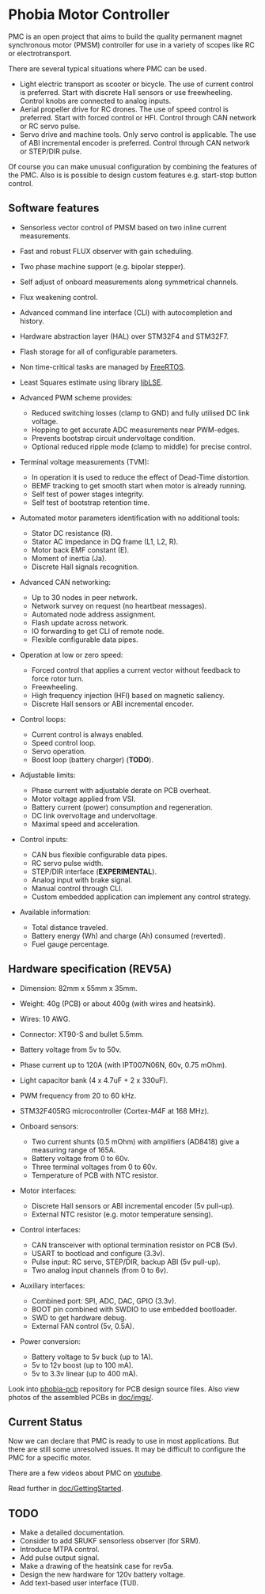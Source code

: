 # Phobia Motor Controller

PMC is an open project that aims to build the quality permanent magnet
synchronous motor (PMSM) controller for use in a variety of scopes like RC or
electrotransport.

There are several typical situations where PMC can be used.

* Light electric transport as scooter or bicycle. The use of current control is
  preferred. Start with discrete Hall sensors or use freewheeling. Control knobs
  are connected to analog inputs.
* Aerial propeller drive for RC drones. The use of speed control is preferred.
  Start with forced control or HFI. Control through CAN network or RC servo
  pulse.
* Servo drive and machine tools. Only servo control is applicable. The use of
  ABI incremental encoder is preferred. Control through CAN network or STEP/DIR
  pulse.

Of course you can make unusual configuration by combining the features of the
PMC. Also is is possible to design custom features e.g. start-stop button
control.

## Software features

* Sensorless vector control of PMSM based on two inline current measurements.
* Fast and robust FLUX observer with gain scheduling.
* Two phase machine support (e.g. bipolar stepper).
* Self adjust of onboard measurements along symmetrical channels.
* Flux weakening control.
* Advanced command line interface (CLI) with autocompletion and history.
* Hardware abstraction layer (HAL) over STM32F4 and STM32F7.
* Flash storage for all of configurable parameters.

* Non time-critical tasks are managed by [FreeRTOS](http://www.freertos.org/).
* Least Squares estimate using library [libLSE](https://sourceforge.net/projects/liblse/).

* Advanced PWM scheme provides:
	* Reduced switching losses (clamp to GND) and fully utilised DC link voltage.
	* Hopping to get accurate ADC measurements near PWM-edges.
	* Prevents bootstrap circuit undervoltage condition.
	* Optional reduced ripple mode (clamp to middle) for precise control.

* Terminal voltage measurements (TVM):
	* In operation it is used to reduce the effect of Dead-Time distortion.
	* BEMF tracking to get smooth start when motor is already running.
	* Self test of power stages integrity.
	* Self test of bootstrap retention time.

* Automated motor parameters identification with no additional tools:
	* Stator DC resistance (R).
	* Stator AC impedance in DQ frame (L1, L2, R).
	* Motor back EMF constant (E).
	* Moment of inertia (Ja).
	* Discrete Hall signals recognition.

* Advanced CAN networking:
	* Up to 30 nodes in peer network.
	* Network survey on request (no heartbeat messages).
	* Automated node address assignment.
	* Flash update across network.
	* IO forwarding to get CLI of remote node.
	* Flexible configurable data pipes.

* Operation at low or zero speed:
	* Forced control that applies a current vector without feedback to
	  force rotor turn.
	* Freewheeling.
	* High frequency injection (HFI) based on magnetic saliency.
	* Discrete Hall sensors or ABI incremental encoder.

* Control loops:
	* Current control is always enabled.
	* Speed control loop.
	* Servo operation.
	* Boost loop (battery charger) (**TODO**).

* Adjustable limits:
	* Phase current with adjustable derate on PCB overheat.
	* Motor voltage applied from VSI.
	* Battery current (power) consumption and regeneration.
	* DC link overvoltage and undervoltage.
	* Maximal speed and acceleration.

* Control inputs:
	* CAN bus flexible configurable data pipes.
	* RC servo pulse width.
	* STEP/DIR interface (**EXPERIMENTAL**).
	* Analog input with brake signal.
	* Manual control through CLI.
	* Custom embedded application can implement any control strategy.

* Available information:
	* Total distance traveled.
	* Battery energy (Wh) and charge (Ah) consumed (reverted).
	* Fuel gauge percentage.

## Hardware specification (**REV5A**)

* Dimension: 82mm x 55mm x 35mm.
* Weight: 40g (PCB) or about 400g (with wires and heatsink).
* Wires: 10 AWG.
* Connector: XT90-S and bullet 5.5mm.
* Battery voltage from 5v to 50v.
* Phase current up to 120A (with IPT007N06N, 60v, 0.75 mOhm).
* Light capacitor bank (4 x 4.7uF + 2 x 330uF).
* PWM frequency from 20 to 60 kHz.
* STM32F405RG microcontroller (Cortex-M4F at 168 MHz).

* Onboard sensors:
	* Two current shunts (0.5 mOhm) with amplifiers (AD8418) give a measuring range of 165A.
	* Battery voltage from 0 to 60v.
	* Three terminal voltages from 0 to 60v.
	* Temperature of PCB with NTC resistor.

* Motor interfaces:
	* Discrete Hall sensors or ABI incremental encoder (5v pull-up).
	* External NTC resistor (e.g. motor temperature sensing).

* Control interfaces:
	* CAN transceiver with optional termination resistor on PCB (5v).
	* USART to bootload and configure (3.3v).
	* Pulse input: RC servo, STEP/DIR, backup ABI (5v pull-up).
	* Two analog input channels (from 0 to 6v).

* Auxiliary interfaces:
	* Combined port: SPI, ADC, DAC, GPIO (3.3v).
	* BOOT pin combined with SWDIO to use embedded bootloader.
	* SWD to get hardware debug.
	* External FAN control (5v, 0.5A).

* Power conversion:
	* Battery voltage to 5v buck (up to 1A).
	* 5v to 12v boost (up to 100 mA).
	* 5v to 3.3v linear (up to 400 mA).

Look into [phobia-pcb](https://sourceforge.net/p/phobia/pcb/) repository for
PCB design source files. Also view photos of the assembled PCBs in [doc/imgs/](doc/imgs/).

## Current Status

Now we can declare that PMC is ready to use in most applications. But there are
still some unresolved issues. It may be difficult to configure the PMC for a
specific motor.

There are a few videos about PMC on [youtube](https://www.youtube.com/channel/UCuSexDRnJVpbnZxfqPS3Eew).

Read further in [doc/GettingStarted](doc/GettingStarted.md).

## TODO

* Make a detailed documentation.
* Consider to add SRUKF sensorless observer (for SRM).
* Introduce MTPA control.
* Add pulse output signal.
* Make a drawing of the heatsink case for rev5a.
* Design the new hardware for 120v battery voltage.
* Add text-based user interface (TUI).

